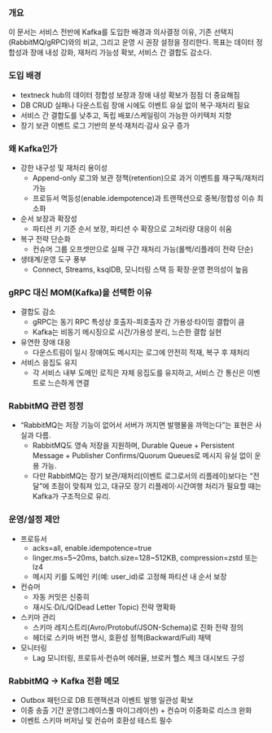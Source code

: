 ### 개요
이 문서는 서비스 전반에 Kafka를 도입한 배경과 의사결정 이유, 기존 선택지(RabbitMQ/gRPC)와의 비교, 그리고 운영 시 권장 설정을 정리한다. 목표는 데이터 정합성과 장애 내성 강화, 재처리 가능성 확보, 서비스 간 결합도 감소다.

### 도입 배경
- textneck hub의 데이터 정합성 보장과 장애 내성 확보가 점점 더 중요해짐
- DB CRUD 실패나 다운스트림 장애 시에도 이벤트 유실 없이 복구·재처리 필요
- 서비스 간 결합도를 낮추고, 독립 배포/스케일링이 가능한 아키텍처 지향
- 장기 보관 이벤트 로그 기반의 분석·재처리·감사 요구 증가

### 왜 Kafka인가
- 강한 내구성 및 재처리 용이성
  - Append-only 로그와 보관 정책(retention)으로 과거 이벤트를 재구독/재처리 가능
  - 프로듀서 멱등성(enable.idempotence)과 트랜잭션으로 중복/정합성 이슈 최소화
- 순서 보장과 확장성
  - 파티션 키 기준 순서 보장, 파티션 수 확장으로 고처리량 대응이 쉬움
- 복구 전략 단순화
  - 컨슈머 그룹 오프셋만으로 실패 구간 재처리 가능(롤백/리플레이 전략 단순)
- 생태계/운영 도구 풍부
  - Connect, Streams, ksqlDB, 모니터링 스택 등 확장·운영 편의성이 높음

### gRPC 대신 MOM(Kafka)을 선택한 이유
- 결합도 감소
  - gRPC는 동기 RPC 특성상 호출자-피호출자 간 가용성·타이밍 결합이 큼
  - Kafka는 비동기 메시징으로 시간/가용성 분리, 느슨한 결합 실현
- 유연한 장애 대응
  - 다운스트림이 일시 장애여도 메시지는 로그에 안전히 적재, 복구 후 재처리
- 서비스 응집도 유지
  - 각 서비스 내부 도메인 로직은 자체 응집도를 유지하고, 서비스 간 통신은 이벤트로 느슨하게 연결


### RabbitMQ 관련 정정
- “RabbitMQ는 저장 기능이 없어서 서버가 꺼지면 발행물을 까먹는다”는 표현은 사실과 다름.
  - RabbitMQ도 영속 저장을 지원하며, Durable Queue + Persistent Message + Publisher Confirms/Quorum Queues로 메시지 유실 없이 운용 가능.
  - 다만 RabbitMQ는 장기 보관/재처리(이벤트 로그로서의 리플레이)보다는 “전달”에 초점이 맞춰져 있고, 대규모 장기 리플레이·시간여행 처리가 필요할 때는 Kafka가 구조적으로 유리.


### 운영/설정 제안
- 프로듀서
  - acks=all, enable.idempotence=true
  - linger.ms=5~20ms, batch.size=128~512KB, compression=zstd 또는 lz4
  - 메시지 키를 도메인 키(예: user_id)로 고정해 파티션 내 순서 보장
- 컨슈머
  - 자동 커밋은 신중히
  - 재시도·D/L/Q(Dead Letter Topic) 전략 명확화
- 스키마 관리
  - 스키마 레지스트리(Avro/Protobuf/JSON-Schema)로 진화 전략 정의
  - 헤더로 스키마 버전 명시, 호환성 정책(Backward/Full) 채택
- 모니터링
  - Lag 모니터링, 프로듀서·컨슈머 에러율, 브로커 헬스 체크 대시보드 구성

### RabbitMQ → Kafka 전환 메모
- Outbox 패턴으로 DB 트랜잭션과 이벤트 발행 일관성 확보
- 이중 송출 기간 운영(그레이스풀 마이그레이션) + 컨슈머 이중화로 리스크 완화
- 이벤트 스키마 버저닝 및 컨슈머 호환성 테스트 필수


